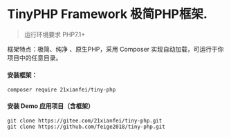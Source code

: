 ﻿
TinyPHP Framework 极简PHP框架.
========================================

> 运行环境要求 PHP7.1+

框架特点：极简、纯净 、原生PHP，采用 Composer 实现自动加载，可运行于你项目中的任意目录。

#### 安装框架：
```
composer require 21xianfei/tiny-php
```

#### 安装 Demo 应用项目（含框架）
```
git clone https://gitee.com/21xianfei/tiny-php.git
git clone https://github.com/feige2018/tiny-php.git
```
